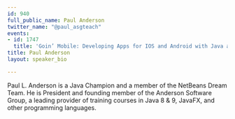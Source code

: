 ```yaml
---
id: 940
full_public_name: Paul Anderson
twitter_name: "@paul_asgteach"
events:
- id: 1747
  title: 'Goin’ Mobile: Developing Apps for IOS and Android with Java and JavaFX'
title: Paul Anderson
layout: speaker_bio

---
```

Paul L. Anderson is a Java Champion and a member of the NetBeans Dream Team. He is President and founding member of the Anderson Software Group, a leading provider of training courses in Java 8 & 9, JavaFX, and other programming languages. 